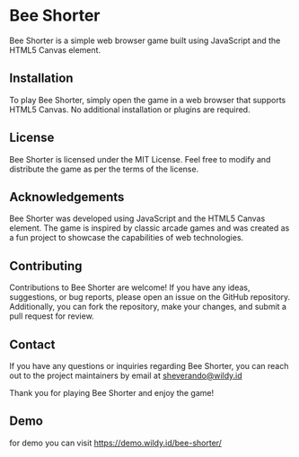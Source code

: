# Bee Shorter

Bee Shorter is a simple web browser game built using JavaScript and the HTML5 Canvas element.


## Installation

To play Bee Shorter, simply open the game in a web browser that supports HTML5 Canvas. No additional installation or plugins are required.


## License

Bee Shorter is licensed under the MIT License. Feel free to modify and distribute the game as per the terms of the license.


## Acknowledgements

Bee Shorter was developed using JavaScript and the HTML5 Canvas element. The game is inspired by classic arcade games and was created as a fun project to showcase the capabilities of web technologies.


## Contributing

Contributions to Bee Shorter are welcome! If you have any ideas, suggestions, or bug reports, please open an issue on the GitHub repository. Additionally, you can fork the repository, make your changes, and submit a pull request for review.


## Contact

If you have any questions or inquiries regarding Bee Shorter, you can reach out to the project maintainers by email at sheverando@wildy.id

Thank you for playing Bee Shorter and enjoy the game!

## Demo

for demo you can visit https://demo.wildy.id/bee-shorter/

